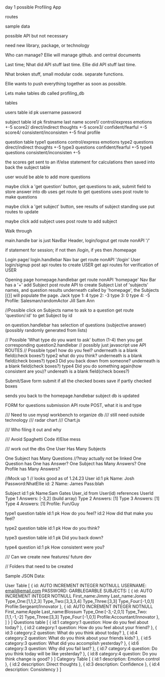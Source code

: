 day 1
possible Profiling App

routes

sample data

possible API but not necessary

need new library, package, or technology

Who can manage?
Ellie will manage github. and central documents

Last time;
Nhat did API stuff last time.
Ellie did API stuff last time.

Nhat broken stuff, small modular code. 
separate functions.

Ellie wants to push everything together as soon as possible.


Lets make tables
db called profiling_db

tables

users table
id pk 
username
password

subject table
id pk
firstname
last name
score1/ control/express emotions +-5
score2/ direct/indirect thoughts +-5
score3/ confident/fearful +-5
score4/ consistent/inconsisten +-5
final profile

question table
type1 questions control/express emotions
type2 questions direct/indirect thoughts +-5
type3 questions confident/fearful +-5
type4 questions consistent/inconsisten +-5

the scores get sent to an if/else statement for calculations
then saved into back the subject table

user would be able to add more questions

maybe click a 'get question' button, get questions to ask, submit field to store answer into db
    uses get route to get questions
    uses post route to make questions

maybe click a 'get subject' button, see results of subject standing
    use put routes to update

maybe click add subject
    uses post route to add subject 

Walk through

main.handle bar is just NavBar Header, login/logout
get route nonAPI '/'

if statement for session; if not then /login, if yes then /homepage

Login page/ login.handlebar Nav bar
get route nonAPI '/login'
User login/signup
    post api routes to create USER
    get api routes for verification of USER 

Opening page homepage.handlebar
get route nonAPI 'homepage' 
    Nav Bar has a '+' add Subject
    post route API to create Subject
List of 'subjects' names, and question results underneath
    called by 'homepage', the Subjects [{}] will populate the page.
Jack
 type 1: 4 type 2: -3 type 3: 0 type 4: -5 
 Profile: Salesman/randomActor
Jill
Sam
Ann



//Possible
click on Subjects name to ask to a question
    get route 'question/:id' to get Subject by id

on question.handlebar has selection of questions
(subjective answer) (possibly randomly generated from lists)

// Possible
'What type do you want to ask' button (1-4) 
then you get corresponding
question2.handlebar // possibly just javascript
use API ROUTES
// Possible
type1 how do you feel?
underneath is a blank field(check boxes?)
type2 what do you think?
underneath is a blank field(check boxes?)
type3 Did you back down from someone?
underneath is a blank field(check boxes?)
type4 Did you do something again(how consistent are you)?
undereath is a blank field(check boxes?)

Submit/Save form
submit if all the checked boxes
save if partly checked boxes

sends you back to the homepage.handlebar
subject db is updated



FORM for questions submission
API route POST, what it is and type

/// Need to use mysql workbench to organize db 
/// still need outside technology
    /// radar chart
    /// Chart.js

/// Who filing it out and why

/// Avoid Spaghetti Code if/Else mess

/// work out the dbs
One User Has Many Subjects

One Subject has Many Questions //?may actually not be linked
One Question has One has Answer?
One Subject has Many Answers?
One Profile has Many Answers?

//Mock up 1
// looks good as of 1.24.23
User
id:1 pk
Name: Josh
Password:NhatEllie
id: 2
Name: James
Pass:blah

Subject
id:1 pk 
Name:Sam Gates
User_id from User(id)
references UserId
Type 1 Answers: [-3,2] (build array)
Type 2 Answers: [1]
Type 3 Answers: [1]
Type 4 Answers: [1]
Profile: Fun/Guy

type1 question table
id:1 pk
How do you feel?
id:2
How did that make you feel?

type2 question table
id:1 pk 
How do you think?

type3 question table
id:1 pk 
Did you back down?

type4 question
id:1 pk
How consistent were you?

/// Can we create new features/ future dev



// Folders that need to be created 


Sample JSON Data:

User Table
[
    {
        id: AUTO INCREMENT INTEGER NOTNULL
        USERNAME: email@email.com
        PASSWORD: GARBLEGARBLE
        SUBJECTS: [
            {
                id: AUTO INCREMENT INTEGER NOTNULL
                First_name:Jimmy
                Last_name:Jones
                Type_One:[1,1,2,3]
                Type_Two:[3,3,3,4]
                Type_Three:[3,3]
                Type_Four:[-1,0,1]
                Profile:Sergeant/Innovator
            },
            {
                id: AUTO INCREMENT INTEGER NOTNULL
                First_name:Apple
                Last_name:Blossum
                Type_One:[-3,-2,0,1]
                Type_Two:[1,1,-1,-2]
                Type_Three:[3,3]
                Type_Four:[-1,0,1]
                Profile:Accountant/Innovator
            },
            ]
    }
]
Questions table
[
    {
        id:1
        category:1
        question: How do you feel about today?
    },
    {
        id:2
        category:1
        question: How do you feel about your friend?
    },
    {
        id:3
        category:2
        question: What do you think about today?
    },
    {
        id:4
        category:2
        question: What do you think about your friends kids?
    },
    {
        id:5
        category:3
        question: What did you accomplish yesterday?
    },
    {
        id:6
        category:3
        question: Why did you fail last?
    },
    {
        id:7
        category:4
        question: Do you think today will be like yesterday?
    },
    {
        id:8
        category:4
        question: Do you think change is good?
    }
]
Category Table
[
    {
        id:1
        description: Emotion control
    },
    {
        id:2
        description: Direct thoughts
    },
    {
        id:3
        description: Confidence
    },
    {
        id:4
        description: Consistency
    }
]